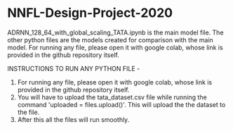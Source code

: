 # NNFL-Design-Project-2020

ADRNN_128_64_with_global_scaling_TATA.ipynb is the main model file. The other python files are the models created for comparison
with the main model.
For running any file, please open it with google colab, whose link is provided in the github repository itself. 
 
INSTRUCTIONS TO RUN ANY PYTHON FILE - 
1) For running any file, please open it with google colab, whose link is provided in the github repository itself. 
2) You will have to upload the tata_dataset.csv file while running the command 'uploaded = files.upload()'. This will upload the 
   the dataset to the file.
3) After this all the files will run smoothly.
